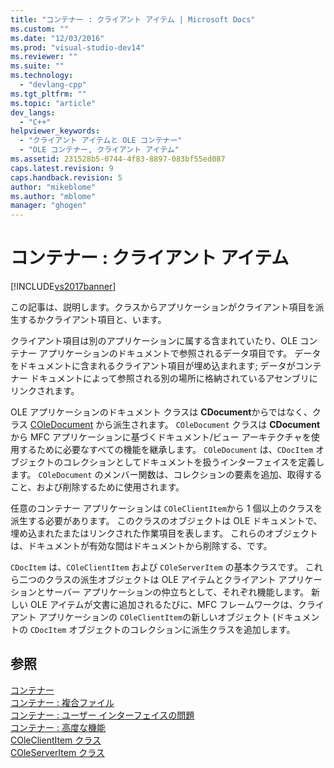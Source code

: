 ```yaml
---
title: "コンテナー : クライアント アイテム | Microsoft Docs"
ms.custom: ""
ms.date: "12/03/2016"
ms.prod: "visual-studio-dev14"
ms.reviewer: ""
ms.suite: ""
ms.technology: 
  - "devlang-cpp"
ms.tgt_pltfrm: ""
ms.topic: "article"
dev_langs: 
  - "C++"
helpviewer_keywords: 
  - "クライアント アイテムと OLE コンテナー"
  - "OLE コンテナー, クライアント アイテム"
ms.assetid: 231528b5-0744-4f83-8897-083bf55ed087
caps.latest.revision: 9
caps.handback.revision: 5
author: "mikeblome"
ms.author: "mblome"
manager: "ghogen"
---
```

# コンテナー : クライアント アイテム
[!INCLUDE[vs2017banner](../assembler/inline/includes/vs2017banner.md)]

この記事は、説明します。クラスからアプリケーションがクライアント項目を派生するかクライアント項目と、います。  
  
 クライアント項目は別のアプリケーションに属する含まれていたり、OLE コンテナー アプリケーションのドキュメントで参照されるデータ項目です。  データをドキュメントに含まれるクライアント項目が埋め込まれます; データがコンテナー ドキュメントによって参照される別の場所に格納されているアセンブリにリンクされます。  
  
 OLE アプリケーションのドキュメント クラスは **CDocument**からではなく、クラス [COleDocument](../mfc/reference/coledocument-class.md) から派生されます。  `COleDocument` クラスは **CDocument** から MFC アプリケーションに基づくドキュメント\/ビュー アーキテクチャを使用するために必要なすべての機能を継承します。  `COleDocument` は、`CDocItem` オブジェクトのコレクションとしてドキュメントを扱うインターフェイスを定義します。  `COleDocument` のメンバー関数は、コレクションの要素を追加、取得すること、および削除するために使用されます。  
  
 任意のコンテナー アプリケーションは `COleClientItem`から 1 個以上のクラスを派生する必要があります。  このクラスのオブジェクトは OLE ドキュメントで、埋め込まれたまたはリンクされた作業項目を表します。  これらのオブジェクトは、ドキュメントが有効な間はドキュメントから削除する、です。  
  
 `CDocItem` は、`COleClientItem` および `COleServerItem` の基本クラスです。  これら二つのクラスの派生オブジェクトは OLE アイテムとクライアント アプリケーションとサーバー アプリケーションの仲立ちとして、それぞれ機能します。  新しい OLE アイテムが文書に追加されるたびに、MFC フレームワークは、クライアント アプリケーションの `COleClientItem`の新しいオブジェクト \(ドキュメントの `CDocItem` オブジェクトのコレクションに派生クラスを追加します。  
  
## 参照  
 [コンテナー](../mfc/containers.md)   
 [コンテナー : 複合ファイル](../mfc/containers-compound-files.md)   
 [コンテナー : ユーザー インターフェイスの問題](../mfc/containers-user-interface-issues.md)   
 [コンテナー : 高度な機能](../mfc/containers-advanced-features.md)   
 [COleClientItem クラス](../mfc/reference/coleclientitem-class.md)   
 [COleServerItem クラス](../mfc/reference/coleserveritem-class.md)